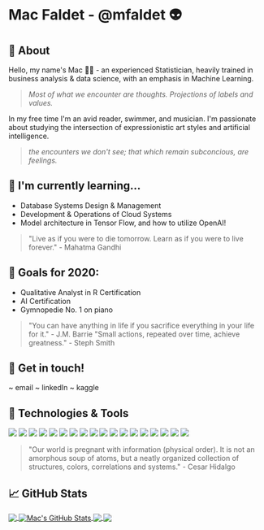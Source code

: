 # Mac Faldet - @mfaldet :alien:

## :open_book: About
Hello, my name's Mac :man_scientist: - an experienced Statistician, heavily trained in business analysis & data science, with an emphasis in Machine Learning.

> *Most of what we encounter are thoughts. Projections of labels and values.*

In my free time I'm an avid reader, swimmer, and musician. I'm passionate about studying the intersection of expressionistic art styles and artificial intelligence.

> *the encounters we don't see; that which remain subconcious, are feelings.*


## 🌱 I'm currently learning...

- Database Systems Design & Management
- Development & Operations of Cloud Systems
- Model architecture in Tensor Flow, and how to utilize OpenAI!

> "Live as if you were to die tomorrow. Learn as if you were to live forever." - Mahatma Gandhi


## :crystal_ball: Goals for 2020:

- Qualitative Analyst in R Certification
- AI Certification
- Gymnopedie No. 1 on piano

> "You can have anything in life if you sacrifice everything in your life for it." - J.M. Barrie
> "Small actions, repeated over time, achieve greatness." - Steph Smith


## :link: Get in touch!

~ email
~ linkedIn
~ kaggle


## :wrench: Technologies & Tools

![](https://img.shields.io/badge/OS-Linux-informational?style=flat&logo=linux&logoColor=white&color=2bbc8a)
![](https://img.shields.io/badge/Shell-Bash-informational?style=flat&logo=gnu-bash&logoColor=white&color=2bbc8a)
![](https://img.shields.io/badge/Apache-Spark-informational?style=flat&logo=spark&logoColor=white&color=2bbc8a)
![](https://img.shields.io/badge/Apache-Hadoop-informational?style=flat&logo=hadoop&logoColor=white&color=2bbc8a)
![](https://img.shields.io/badge/Apache-Hive-informational?style=flat&logo=hive&logoColor=white&color=2bbc8a)
![](https://img.shields.io/badge/Code-SQL-informational?style=flat&logo=mysql&logoColor=white&color=2bbc8a)
![](https://img.shields.io/badge/Code-C++-informational?style=flat&logo=c++&logoColor=white&color=2bbc8a)
![](https://img.shields.io/badge/Code-R-informational?style=flat&logo=r&logoColor=white&color=2bbc8a)
![](https://img.shields.io/badge/Code-Python-informational?style=flat&logo=python&logoColor=white&color=2bbc8a)
![](https://img.shields.io/badge/Code-JupyterNotebook-informational?style=flat&logo=jupyter&logoColor=white&color=2bbc8a)
![](https://img.shields.io/badge/Statistics-SPSS-informational?style=flat&logo=spss&logoColor=white&color=2bbc8a)
![](https://img.shields.io/badge/Analytics-Tableau-informational?style=flat&logo=mysql&logoColor=white&color=2bbc8a)
![](https://img.shields.io/badge/ML-TensorFlow-informational?style=flat&logo=tensorflow&logoColor=white&color=2bbc8a)
![](https://img.shields.io/badge/AI-SAS-informational?style=flat&logo=sas&logoColor=white&color=2bbc8a)
![](https://img.shields.io/badge/BI-Microsoft-informational?style=flat&logo=microsoft&logoColor=white&color=2bbc8a)
![](https://img.shields.io/badge/DVCS-Git-informational?style=flat&logo=git&logoColor=white&color=2bbc8a)
![](https://img.shields.io/badge/DVCS-AWS-informational?style=flat&logo=amazonaws&logoColor=white&color=2bbc8a)
![](https://img.shields.io/badge/Design-Visio-informational?style=flat&logo=visio&logoColor=white&color=2bbc8a)

> "Our world is pregnant with information (physical order). It is not an amorphous soup of atoms, but a neatly organized collection of structures, colors, correlations and systems." - Cesar Hidalgo


## &#x1f4c8; GitHub Stats

<a href="https://github.com/mfaldet/mfaldet">
  <img align="center" src="https://github-readme-stats.vercel.app/api/top-langs/?username=mfaldet&hide=java,html&title_color=ffffff&text_color=c9cacc&icon_color=2bbc8a&bg_color=1d1f21" />
</a>
<a href="https://github.com/mfaldet/mfaldet">
  <img align="center" src="https://github-readme-stats.vercel.app/api?username=mfaldet&show_icons=true&line_height=27&count_private=true&title_color=ffffff&text_color=c9cacc&icon_color=2bbc8a&bg_color=1d1f21" alt="Mac's GitHub Stats" />
</a>
<a href="https://github.com/mfaldet/the_movie_database">
  <img align="center" src="https://github-readme-stats.vercel.app/api/pin/?username=mfaldet&repo=the_movie_database&title_color=ffffff&text_color=c9cacc&icon_color=2bbc8a&bg_color=1d1f21" />
</a>
<a href="https://github.com/mfaldet/project-blueprint">
  <img align="center" src="https://github-readme-stats.vercel.app/api/pin/?username=mfaldet&repo=project-blueprint&title_color=ffffff&text_color=c9cacc&icon_color=2bbc8a&bg_color=1d1f21" />
</a>   
